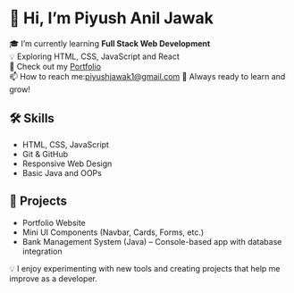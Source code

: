 # 👋 Hi, I’m Piyush Anil Jawak

🎓 I’m currently learning **Full Stack Web Development**  
💡 Exploring HTML, CSS, JavaScript and React  
📁 Check out my [Portfolio](https://github.com/piyushjawak1/Piyush-Jawak-Portfolio)  
📫 How to reach me:piyushjawak1@gmail.com 
🌱 Always ready to learn and grow!

## 🛠️ Skills
- HTML, CSS, JavaScript
- Git & GitHub
- Responsive Web Design
- Basic Java and OOPs

## 🚀 Projects
- Portfolio Website
- Mini UI Components (Navbar, Cards, Forms, etc.)
- Bank Management System (Java) – Console-based app with database integration

💡 I enjoy experimenting with new tools and creating projects that help me improve as a developer.
